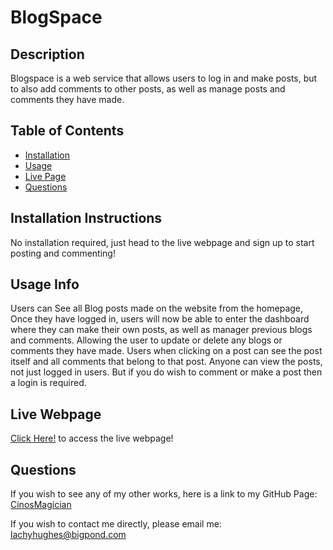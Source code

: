# BlogSpace

## Description

Blogspace is a web service that allows users to log in and make posts, but to also add comments to other posts, as well as manage posts and comments they have made.

## Table of Contents
- [Installation](#installation-instructions)
- [Usage](#usage-info)
- [Live Page](#live-webpage)
- [Questions](#questions)

## Installation Instructions

No installation required, just head to the live webpage and sign up to start posting and commenting!
    
## Usage Info

Users can See all Blog posts made on the website from the homepage, Once they have logged in, users will now be able to enter the dashboard where they can make their own posts, as well as manager previous blogs and comments. Allowing the user to update or delete any blogs or comments they have made. Users when clicking on a post can see the post itself and all comments that belong to that post. Anyone can view the posts, not just logged in users. But if you do wish to comment or make a post then a login is required.

## Live Webpage

<a href="https://blog-db-rofh.onrender.com/">Click Here!</a> to access the live webpage!

## Questions

If you wish to see any of my other works,
here is a link to my GitHub Page: [CinosMagician](https://github.com/CinosMagician)

If you wish to contact me directly, please email me: lachyhughes@bigpond.com
